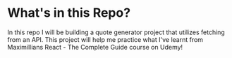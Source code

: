 # What's in this Repo?
In this repo I will be building a quote generator project that utilizes fetching from an API. This project will help me practice what I've learnt from Maximillians React - The Complete Guide course on Udemy!
